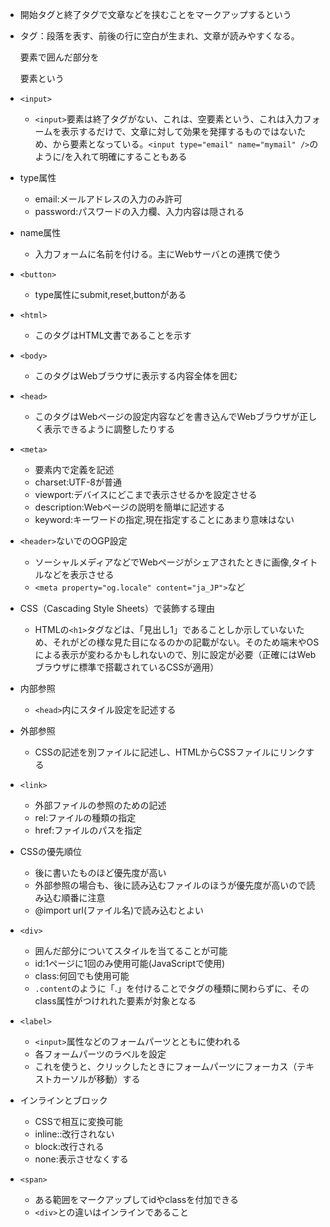- 開始タグと終了タグで文章などを挟むことをマークアップするという
- <p>タグ：段落を表す、前後の行に空白が生まれ、文章が読みやすくなる。<p>要素で囲んだ部分を<p>要素という
- `<input>`
  - `<input>`要素は終了タグがない、これは、空要素という、これは入力フォームを表示するだけで、文章に対して効果を発揮するものではないため、から要素となっている。`<input type="email" name="mymail" />`のように/を入れて明確にすることもある
- type属性
  - email:メールアドレスの入力のみ許可
  - password:パスワードの入力欄、入力内容は隠される
- name属性
  - 入力フォームに名前を付ける。主にWebサーバとの連携で使う

- `<button>`
  - type属性にsubmit,reset,buttonがある

- `<html>`
  - このタグはHTML文書であることを示す
- `<body>`
  - このタグはWebブラウザに表示する内容全体を囲む
- `<head>`
  - このタグはWebページの設定内容などを書き込んでWebブラウザが正しく表示できるように調整したりする
- `<meta>`
  - 要素内で定義を記述
  - charset:UTF-8が普通
  - viewport:デバイスにどこまで表示させるかを設定させる
  - description:Webページの説明を簡単に記述する
  - keyword:キーワードの指定,現在指定することにあまり意味はない
- `<header>`ないでのOGP設定
  - ソーシャルメディアなどでWebページがシェアされたときに画像,タイトルなどを表示させる
  - `<meta property="og.locale" content="ja_JP">`など

- CSS（Cascading Style Sheets）で装飾する理由
  - HTMLの`<h1>`タグなどは、「見出し1」であることしか示していないため、それがどの様な見た目になるのかの記載がない。そのため端末やOSによる表示が変わるかもしれないので、別に設定が必要（正確にはWebブラウザに標準で搭載されているCSSが適用）

- 内部参照
  - `<head>`内にスタイル設定を記述する

- 外部参照
  - CSSの記述を別ファイルに記述し、HTMLからCSSファイルにリンクする

- `<link>`
  - 外部ファイルの参照のための記述
  - rel:ファイルの種類の指定
  - href:ファイルのパスを指定

- CSSの優先順位
  - 後に書いたものほど優先度が高い
  - 外部参照の場合も、後に読み込むファイルのほうが優先度が高いので読み込む順番に注意
  - @import url(ファイル名)で読み込むとよい

- `<div>`
    - 囲んだ部分についてスタイルを当てることが可能
    - id:1ページに1回のみ使用可能(JavaScriptで使用)
    - class:何回でも使用可能
    - `.content`のように「.」を付けることでタグの種類に関わらずに、そのclass属性がつけれれた要素が対象となる
- `<label>`
  - `<input>`属性などのフォームパーツとともに使われる
  - 各フォームパーツのラベルを設定
  - これを使うと、クリックしたときにフォームパーツにフォーカス（テキストカーソルが移動）する

- インラインとブロック
  - CSSで相互に変換可能
  - inline::改行されない
  - block:改行される
  - none:表示させなくする

- `<span>`
  - ある範囲をマークアップしてidやclassを付加できる
  - `<div>`との違いはインラインであること